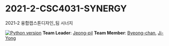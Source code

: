 # 2021-2-CSC4031-SYNERGY
2021-2 융합캡스톤디자인_팀 시너지

[![Python version](https://img.shields.io/badge/python-3.8.0-brightgreen.svg)](https://www.python.org)
**Team Leader**: [Jeong-pil](https://github.com/jeong-pil)
**Team Member**: [Byeong-chan](https://github.com/oxox97), [Ji-Yong](https://github.com/moonjiyong)

